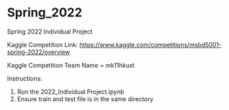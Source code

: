 # Spring_2022
Spring 2022 Individual Project

Kaggle Competition Link: https://www.kaggle.com/competitions/msbd5001-spring-2022/overview

Kaggle Competition Team Name = mk11hkust

Instructions:
1. Run the 2022_Individual Project.ipynb
2. Ensure train and test file is in the same directory

